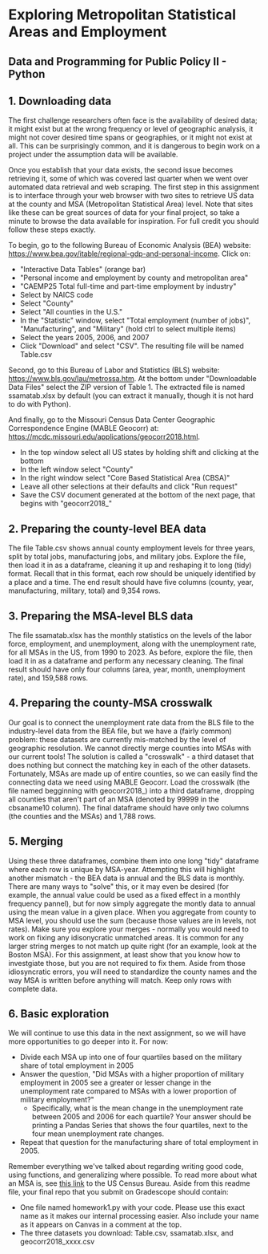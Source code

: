 # Exploring Metropolitan Statistical Areas and Employment
## Data and Programming for Public Policy II - Python

## 1. Downloading data
The first challenge researchers often face is the availability of desired data; it might exist but at the wrong frequency or level of geographic analysis, it might not cover desired time spans or geographies, or it might not exist at all. This can be surprisingly common, and it is dangerous to begin work on a project under the assumption data will be available.

Once you establish that your data exists, the second issue becomes retrieving it, some of which was covered last quarter when we went over automated data retrieval and web scraping. The first step in this assignment is to interface through your web browser with two sites to retrieve US data at the county and MSA (Metropolitan Statistical Area) level. Note that sites like these can be great sources of data for your final project, so take a minute to browse the data available for inspiration. For full credit you should follow these steps exactly.

To begin, go to the following Bureau of Economic Analysis (BEA) website: https://www.bea.gov/itable/regional-gdp-and-personal-income. Click on:
  * "Interactive Data Tables" (orange bar)
  * "Personal income and employment by county and metropolitan area"
  * "CAEMP25 Total full-time and part-time employment by industry"
  * Select by NAICS code
  * Select "County"
  * Select "All counties in the U.S."
  * In the "Statistic" window, select "Total employment (number of jobs)", "Manufacturing", and "Military" (hold ctrl to select multiple items)
  * Select the years 2005, 2006, and 2007
  * Click "Download" and select "CSV". The resulting file will be named Table.csv
 
Second, go to this Bureau of Labor and Statistics (BLS) website: https://www.bls.gov/lau/metrossa.htm. At the bottom under "Downloadable Data Files" select the ZIP version of Table 1. The extracted file is named ssamatab.xlsx by default (you can extract it manually, though it is not hard to do with Python).

And finally, go to the Missouri Census Data Center Geographic Correspondence Engine (MABLE Geocorr) at: https://mcdc.missouri.edu/applications/geocorr2018.html. 
  * In the top window select all US states by holding shift and clicking at the bottom
  * In the left window select "County"
  * In the right window select "Core Based Statistical Area (CBSA)"
  * Leave all other selections at their defaults and click "Run request"
  * Save the CSV document generated at the bottom of the next page, that begins with "geocorr2018_"
  
## 2. Preparing the county-level BEA data
The file Table.csv shows annual county employment levels for three years, split by total jobs, manufacturing jobs, and military jobs. Explore the file, then load it in as a dataframe, cleaning it up and reshaping it to long (tidy) format. Recall that in this format, each row should be uniquely identified by a place and a time. The end result should have five columns (county, year, manufacturing, military, total) and 9,354 rows.

## 3. Preparing the MSA-level BLS data
The file ssamatab.xlsx has the monthly statistics on the levels of the labor force, employment, and unemployment, along with the unemployment rate, for all MSAs in the US, from 1990 to 2023. As before, explore the file, then load it in as a dataframe and perform any necessary cleaning. The final result should have only four columns (area, year, month, unemployment rate), and 159,588 rows.

## 4. Preparing the county-MSA crosswalk
Our goal is to connect the unemployment rate data from the BLS file to the industry-level data from the BEA file, but we have a (fairly common) problem: these datasets are currently mis-matched by the level of geographic resolution. We cannot directly merge counties into MSAs with our current tools! The solution is called a "crosswalk" - a third dataset that does nothing but connect the matching key in each of the other datasets. Fortunately, MSAs are made up of entire counties, so we can easily find the connecting data we need using MABLE Geocorr. Load the crosswalk (the file named begginning with geocorr2018_) into a third dataframe, dropping all counties that aren't part of an MSA (denoted by 99999 in the cbsaname10 column). The final dataframe should have only two columns (the counties and the MSAs) and 1,788 rows.

## 5. Merging
Using these three dataframes, combine them into one long "tidy" dataframe where each row is unique by MSA-year. Attempting this will highlight another mismatch - the BEA data is annual and the BLS data is monthly. There are many ways to "solve" this, or it may even be desired (for example, the annual value could be used as a fixed effect in a monthly frequency pannel), but for now simply aggregate the montly data to annual using the mean value in a given place. When you aggregate from county to MSA level, you should use the sum (because those values are in levels, not rates). Make sure you explore your merges - normally you would need to work on fixing any idisonycratic unmatched areas. It is common for any larger string merges to not match up quite right (for an example, look at the Boston MSA). For this assignment, at least show that you know how to investgiate those, but you are not required to fix them.  Aside from those idiosyncratic errors, you will need to standardize the county names and the way MSA is written before anything will match. Keep only rows with complete data.

## 6. Basic exploration
We will continue to use this data in the next assignment, so we will have more opportunities to go deeper into it.  For now:
  * Divide each MSA up into one of four quartiles based on the military share of total employment in 2005
  * Answer the question, "Did MSAs with a higher proportion of military employment in 2005 see a greater or lesser change in the unemployment rate compared to MSAs with a lower proportion of military employment?" 
	* Specifically, what is the mean change in the unemployment rate between 2005 and 2006 for each quartile?  Your answer should be printing a Pandas Series that shows the four quartiles, next to the four mean unemployment rate changes.
  * Repeat that question for the manufacturing share of total employment in 2005.
  
Remember everything we've talked about regarding writing good code, using functions, and generalizing where possible.  To read more about what an MSA is, see [this link](https://www.census.gov/programs-surveys/metro-micro/about.html) to the US Census Bureau.  Aside from this readme file, your final repo that you submit on Gradescope should contain:
  * One file named homework1.py with your code.  Please use this exact name as it makes our internal processing easier.  Also include your name as it appears on Canvas in a comment at the top.
  * The three datasets you download: Table.csv, ssamatab.xlsx, and geocorr2018_xxxx.csv
